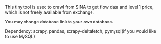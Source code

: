 This tiny tool is used to crawl from SINA to get flow data and level 1 price, which is not freely available from exchange.

You may change database link to your own database.

Dependency: scrapy, pandas, scrapy-deltafetch, pymysql(if you would like to use MySQL)